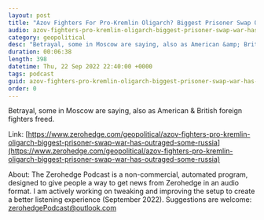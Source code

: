 ```yaml
---
layout: post
title: "Azov Fighters For Pro-Kremlin Oligarch? Biggest Prisoner Swap Of War Has Outraged Some In Russia"
audio: azov-fighters-pro-kremlin-oligarch-biggest-prisoner-swap-war-has-outraged-some-russia-0
category: geopolitical
desc: "Betrayal, some in Moscow are saying, also as American &amp; British foreign fighters freed."
duration: 00:06:38
length: 398
datetime: Thu, 22 Sep 2022 22:40:00 +0000
tags: podcast
guid: azov-fighters-pro-kremlin-oligarch-biggest-prisoner-swap-war-has-outraged-some-russia-0
order: 0
---
```

Betrayal, some in Moscow are saying, also as American &amp; British foreign fighters freed.

Link: [https://www.zerohedge.com/geopolitical/azov-fighters-pro-kremlin-oligarch-biggest-prisoner-swap-war-has-outraged-some-russia](https://www.zerohedge.com/geopolitical/azov-fighters-pro-kremlin-oligarch-biggest-prisoner-swap-war-has-outraged-some-russia)

About: The Zerohedge Podcast is a non-commercial, automated program, designed to give people a way to get news from Zerohedge in an audio format.  I am actively working on tweaking and improving the setup to create a better listening experience (September 2022).  Suggestions are welcome: [zerohedgePodcast@outlook.com](mailto:zerohedgePodcast@outlook.com)